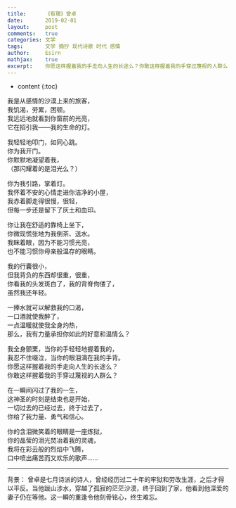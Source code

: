 ```yaml
---
title:		《有赠》曾卓
date:		2019-02-01
layout:		post
comments:	true
categories: 文学
tags:		文学 摘抄 现代诗歌 时代 感情
author:		Esirn
mathjax:	true
excerpt: 	你愿这样握着我的手走向人生的长途么？你敢这样握着我的手穿过蔑视的人群么？
---
```

* content
{:toc}

我是从感情的沙漠上来的旅客，  
我饥渴，劳累，困顿。  
我远远地就看到你窗前的光亮，  
它在招引我――我的生命的灯。

我轻轻地叩门，如同心跳。  
你为我开门。  
你默默地凝望着我，  
（那闪耀着的是泪光么？）

你为我引路，掌着灯。  
我怀着不安的心情走进你洁净的小屋，  
我赤着脚走得很慢，很轻，  
但每一步还是留下了灰土和血印。

你让我在舒适的靠椅上坐下，  
你微现慌张地为我倒茶、送水。  
我眯着眼，因为不能习惯光亮，  
也不能习惯你母亲般温存的眼睛。

我的行囊很小，  
但我背负的东西却很重，很重，  
你看我的头发斑白了，我的背脊佝偻了，  
虽然我还年轻。

一捧水就可以解救我的口渴，  
一口酒就使我醉了，  
一点温暖就使我全身灼热，  
那么，我有力量承担你如此的好意和温情么？

我全身颤栗，当你的手轻轻地握着我的，  
我忍不住啜泣，当你的眼泪滴在我的手背。  
你愿这样握着我的手走向人生的长途么？  
你敢这样握着我的手穿过蔑视的人群么？

在一瞬间闪过了我的一生，  
这神圣的时刻是结束也是开始，  
一切过去的已经过去，终于过去了，  
你给了我力量、勇气和信心。

你的含泪微笑着的眼睛是一座炼狱，  
你的晶莹的泪光焚冶着我的灵魂，  
我将在彩云般的烈焰中飞腾，  
口中喷出痛苦而又欢乐的歌声……

---

背景： 曾卓是七月诗派的诗人，曾经经历过二十年的牢狱和劳改生涯，之后才得以平反。当他跋山涉水，穿越了孤寂的茫茫沙漠，终于回到了家，他看到他深爱的妻子仍在等他。这一瞬的重逢令他刻骨铭心，终生难忘。
